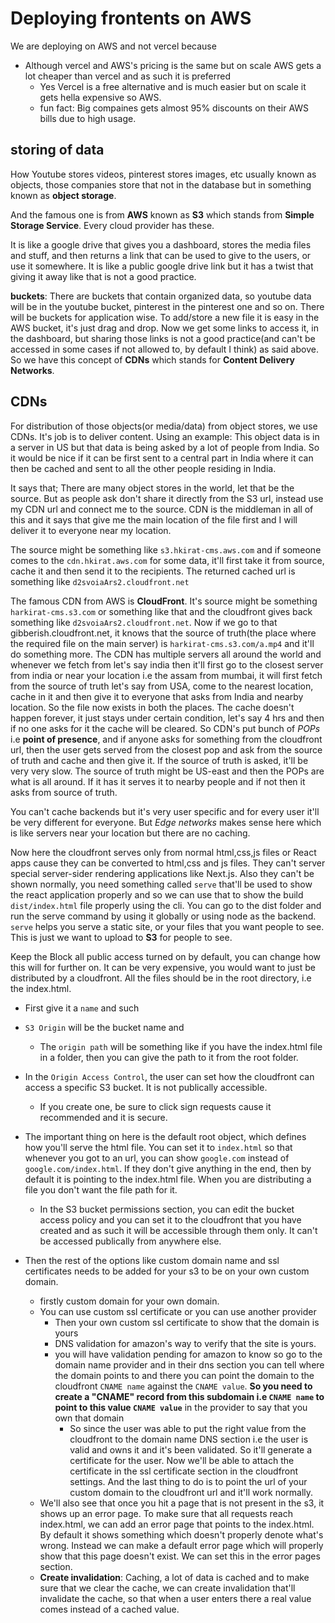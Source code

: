# Deploying frontents on AWS

We are deploying on AWS and not vercel because 
- Although vercel and AWS's pricing is the same but on scale AWS gets a lot
cheaper than vercel and as such it is preferred
    - Yes Vercel is a free alternative and is much easier but on scale it gets
    hella expensive so AWS.
    - fun fact: Big compaines gets almost 95% discounts on their AWS bills due to
    high usage.

## storing of data

How Youtube stores videos, pinterest stores images, etc usually known as
objects, those companies store that not in the database but in something known
as **object storage**.

And the famous one is from **AWS** known as **S3** which stands from **Simple
Storage Service**. Every cloud provider has these.

It is like a google drive that gives you a dashboard, stores the media files and stuff, and then returns a link that can be used to give to the users, or use it somewhere. It is like a public google drive link but it has a twist that giving it away like that is not a good practice.

**buckets**: There are buckets that contain organized data, so youtube data will be
in the youtube bucket, pinterest in the pinterest one and so on. There will be
buckets for application wise. To add/store a new file it is easy in the AWS bucket,
it's just drag and drop. Now we get some links to access it, in the dashboard,
but sharing those links is not a good practice(and can't be accessed in some
cases if not allowed to, by default I think) as said above. So we have this
concept of **CDNs** which stands for **Content Delivery Networks**.

## CDNs

For distribution of those objects(or media/data) from object stores, we use
CDNs. It's job is to deliver content. Using an example: This object data is in a server in US but that data is being asked by a lot of people from India. So it would be nice if it can be first sent to a central part in India where it can then be cached and sent to all the other people residing in India.

It says that; There are many object stores in the world, let that be the source.
But as people ask don't share it directly from the S3 url, instead use my CDN
url and connect me to the source. CDN is the middleman in all of this and it says that give me the main location of the file first and I will deliver it to everyone near my location.

The source might be something like `s3.hkirat-cms.aws.com` and if someone comes
to the `cdn.hkirat.aws.com` for some data, it'll first take it from source,
cache it and then send it to the recipients. The returned cached url is
something like `d2svoiaArs2.cloudfront.net`

The famous CDN from AWS is **CloudFront**. It's source might be something
`harkirat-cms.s3.com` or something like that and the cloudfront gives back
something like `d2svoiaArs2.cloudfront.net`. Now if we go to that
gibberish.cloudfront.net, it knows that the source of truth(the place where the
required file on the main server) is `harkirat-cms.s3.com/a.mp4` and it'll do
something more. The CDN has multiple servers all around the world and whenever we fetch from let's say india then it'll first go to the closest server from india or near your location i.e the assam from mumbai, it will first fetch from the source of truth let's say from USA, come to the nearest location, cache in it and then give it to everyone that asks from India and nearby location. So the file now exists in both the places. The cache doesn't happen forever, it just stays under certain condition, let's say 4 hrs and then if no one asks for it the cache will be cleared. 
So CDN's put bunch of *POPs* i.e **point of presence**, and if anyone asks for
something from the cloudfront url, then the user gets served from the closest
pop and ask from the source of truth and cache and then give it. If the source
of truth is asked, it'll be very very slow. The source of truth might be US-east
and then the POPs are what is all around. If it has it serves it to nearby
people and if not then it asks from source of truth.

You can't cache backends but it's very user specific and for every user it'll be
very different for everyone. But *Edge networks* makes sense here which is like
servers near your location but there are no caching.

Now here the cloudfront serves only from normal html,css,js files or React apps
cause they can be converted to html,css and js files. They can't server special
server-sider rendering applications like Next.js. Also they can't be shown
normally, you need something called `serve` that'll be used to show the react
application properly and so we can use that to show the build `dist/index.html` file properly using the cli. You can go to the dist folder and run the serve command by using it globally or using node as the backend. `serve` helps you serve a static site, or your files that you want people to see. This is just we want to upload to **S3** for people to see.

Keep the Block all public access turned on by default, you can change how this
will for further on. It can be very expensive, you would want to just be
distributed by a cloudfront. All the files should be in the root directory, i.e
the index.html.

- First give it a `name` and such
- `S3 Origin` will be the bucket name and 
    - The `origin path` will be something like if you have the index.html file in
    a folder, then you can give the path to it from the root folder.
- In the `Origin Access Control`, the user can set how the cloudfront can access
a specific S3 bucket. It is not publically accessible.
    - If you create one, be sure to click sign requests cause it recommended and
    it is secure.
- The important thing on here is the default root object, which defines how
you'll serve the html file. You can set it to `index.html` so that whenever you
got to an url, you can show `google.com` instead of `google.com/index.html`. If
they don't give anything in the end, then by default it is pointing to the
index.html file. When you are distributing a file you don't want the file path
for it.
    - In the S3 bucket permissions section, you can edit the bucket access
    policy and you can set it to the cloudfront that you have created and as
    such it will be accessible through them only. It can't be accessed
    publically from anywhere else.

- Then the rest of the options like custom domain name and ssl certificates
needs to be added for your s3 to be on your own custom domain.
    - firstly custom domain for your own domain.
    - You can use custom ssl certificate or you can use another provider
        - Then your own custom ssl certificate to show that the domain is yours
        - DNS validation for amazon's way to verify that the site is yours.
        - you will have validation pending for amazon to know so go to the
        domain name provider and in their dns section you can tell where the
        domain points to and there you can point the domain to the cloudfront
        `CNAME name` against the `CNAME value`. **So you need to create a "CNAME"
        record from this subdomain i.e `CNAME name` to point to this value `CNAME value`** in the provider to say that you own that domain
            - So since the user was able to put the right value from the cloudfront to the domain name DNS section i.e the user is valid and owns it and it's been validated. So it'll generate a certificate for the user. Now we'll be able to attach the certificate in the ssl certificate section in the cloudfront settings. And the last thing to do is to point the url of your custom domain to the cloudfront url and it'll work normally.
    - We'll also see that once you hit a page that is not present in the s3, it
      shows up an error page. To make sure that all requests reach index.html,
    we can add an error page that points to the index.html. By default it shows
    something which doesn't properly denote what's wrong. Instead we can make a
    default error page which will properly show that this page doesn't exist. We
    can set this in the error pages section.
    - **Create invalidation**: Caching, a lot of data is cached and to make sure
      that we clear the cache, we can create invalidation that'll invalidate the
      cache, so that when a user enters there a real value comes instead of a
    cached value.
